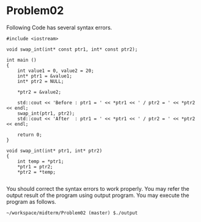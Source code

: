 # Problem02
Following Code has several syntax errors. 
```
#include <iostream> 

void swap_int(int* const ptr1, int* const ptr2); 
 
int main ()
{ 
    int value1 = 0, value2 = 20; 
    int* ptr1 = &value1; 
    int* ptr2 = NULL; 
 
    *ptr2 = &value2; 
 
    std::cout << 'Before : ptr1 = ' << *ptr1 << ' / ptr2 = ' << *ptr2 << endl; 
    swap_int(ptr1, ptr2); 
    std::cout << 'After  : ptr1 = ' << *ptr1 << ' / ptr2 = ' << *ptr2 << endl; 
 
    return 0; 
} 
 
void swap_int(int* ptr1, int* ptr2)
{ 
    int temp = *ptr1; 
    *ptr1 = ptr2; 
    *ptr2 = *temp; 


```
You should correct the syntax errors to work properly. 
You may refer the output result of the program using output program.
You may execute the program as follows.
```
~/workspace/midterm/Problem02 (master) $./output
```
